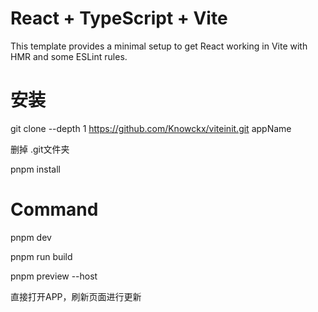 # React + TypeScript + Vite

This template provides a minimal setup to get React working in Vite with HMR and some ESLint rules.



# 安装
git clone --depth 1 https://github.com/Knowckx/viteinit.git appName

删掉 .git文件夹

pnpm install

# Command

pnpm dev

pnpm run build

pnpm preview --host

直接打开APP，刷新页面进行更新